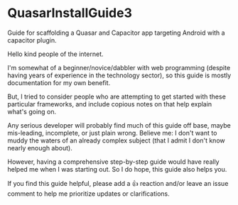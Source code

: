 # QuasarInstallGuide3
Guide for scaffolding a Quasar and Capacitor app targeting Android with a capacitor plugin.

Hello kind people of the internet.  

I'm somewhat of a beginner/novice/dabbler with web programming (despite having years of experience in the technology sector), so this guide is mostly documentation for my own benefit.  

But, I tried to consider people who are attempting to get started with these particular frameworks, and include copious notes on that help explain what's going on. 

Any serious developer will probably find much of this guide off base, maybe mis-leading, incomplete, or just plain wrong.  Believe me: I don't want to muddy the waters of an already complex subject (that I admit I don't know nearly enough about). 

However, having a comprehensive step-by-step guide would have really helped me when I was starting out.  So I do hope, this guide also helps you.

If you find this guide helpful, please add a 👍 reaction and/or leave an issue comment to help me prioritize updates or clarifications.

